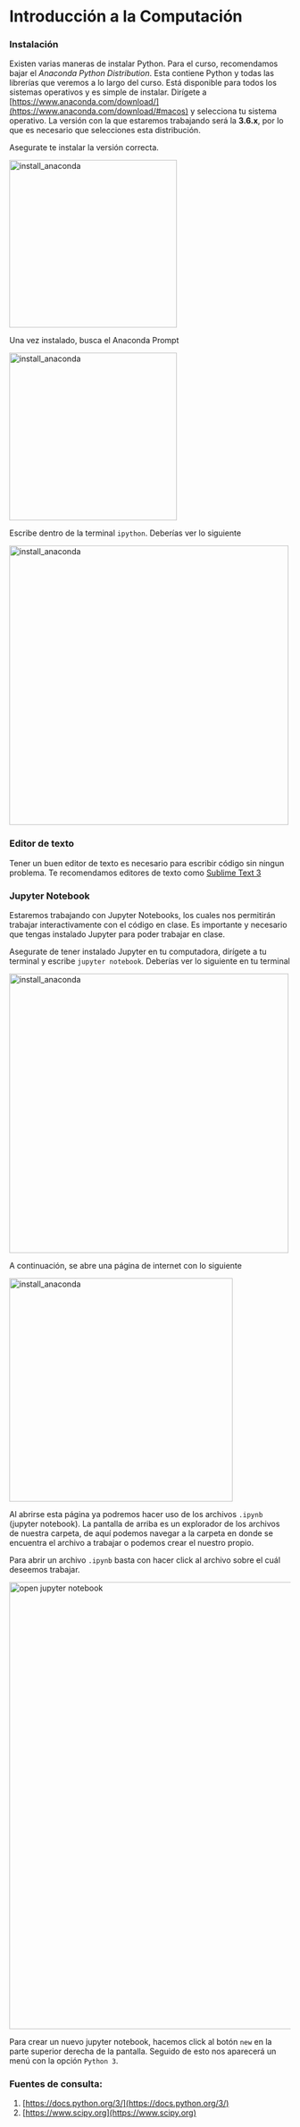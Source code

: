 # Introducción a la Computación

### Instalación
 Existen varias maneras de instalar Python. Para el curso, recomendamos bajar el *Anaconda Python Distribution*. Esta contiene Python y todas las librerías que veremos a lo largo del curso. Está disponible para todos los sistemas operativos y es simple de instalar. Dirígete a [https://www.anaconda.com/download/](https://www.anaconda.com/download/#macos) y selecciona tu sistema operativo. La versión con la que estaremos trabajando será la **3.6.x**, por lo que es necesario que selecciones esta distribución.

Asegurate te instalar la versión correcta.

<img src="https://i.imgur.com/BhIX58s.png"
     alt="install_anaconda"
     width=300>

Una vez instalado, busca el Anaconda Prompt

<img src="https://i.imgur.com/hJPDKqn.png"
     alt="install_anaconda"
     width=300>
     
Escribe dentro de la terminal `ipython`. Deberías ver lo siguiente

<img src="https://i.imgur.com/dYxGWIa.png"
     alt="install_anaconda"
     width=500>
 
### Editor de texto
Tener un buen editor de texto es necesario para escribir código sin ningun problema. Te recomendamos editores de texto como [Sublime Text 3](https://www.sublimetext.com)

### Jupyter Notebook
Estaremos trabajando con Jupyter Notebooks, los cuales nos permitirán trabajar interactivamente con el código en clase. Es importante y necesario que tengas instalado Jupyter para poder trabajar en clase.

Asegurate de tener instalado Jupyter en tu computadora, dirígete a tu terminal y escribe `jupyter notebook`. Deberías ver lo siguiente en tu terminal

<img src="https://i.imgur.com/s0bzcFU.png"
     alt="install_anaconda"
     width=500>

A continuación, se abre una página de internet con lo siguiente

<img src="https://i.imgur.com/o7jkBSb.png"
     alt="install_anaconda"
     width=400>

Al abrirse esta página ya podremos hacer uso de los archivos `.ipynb` (jupyter notebook). La pantalla de arriba es un explorador de los archivos de nuestra carpeta, de aquí podemos navegar a la carpeta en donde se encuentra el archivo a trabajar o podemos crear el nuestro propio.

Para abrir un archivo `.ipynb` basta con hacer click al archivo sobre el cuál deseemos trabajar.

<img src="https://i.imgur.com/ZypXeyd.png"
     alt="open jupyter notebook"
     width="800"> 

Para crear un nuevo jupyter notebook, hacemos click al botón `new` en la parte superior derecha de la pantalla. Seguido de esto nos aparecerá un menú con la opción `Python 3`.

### Fuentes de consulta:
1. [https://docs.python.org/3/](https://docs.python.org/3/)
2. [https://www.scipy.org](https://www.scipy.org)
